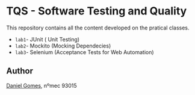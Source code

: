 # TQS - Software Testing and Quality

This repository contains all the content developed on the pratical classes.

- `lab1`- JUnit ( Unit Testing)
- `lab2`- Mockito (Mocking Dependecies)
- `lab3`- Selenium (Acceptance Tests for Web Automation)

## Author

[Daniel Gomes](https://github.com/DanielGomes14), nºmec 93015